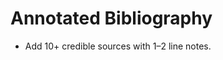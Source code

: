 <!-- status: stub; target: 150+ words -->
# Annotated Bibliography

- Add 10+ credible sources with 1–2 line notes.

